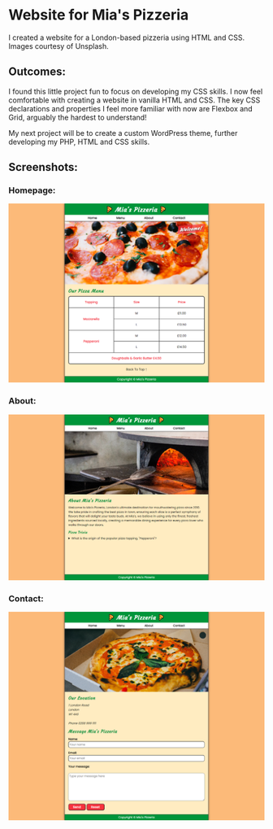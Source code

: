 # Website for Mia's Pizzeria

I created a website for a London-based pizzeria using HTML and CSS. Images courtesy of Unsplash.

## Outcomes:

I found this little project fun to focus on developing my CSS skills. I now feel comfortable with creating a website in vanilla HTML and CSS. The key CSS declarations and properties I feel more familiar with now are Flexbox and Grid, arguably the hardest to understand!

My next project will be to create a custom WordPress theme, further developing my PHP, HTML and CSS skills.

## Screenshots:

### Homepage:
![Homepage screenshot](screenshots/home.png)

### About:
![About page screenshot](screenshots/about.png)

### Contact:
![Contact page screenshot](screenshots/contact.png)
